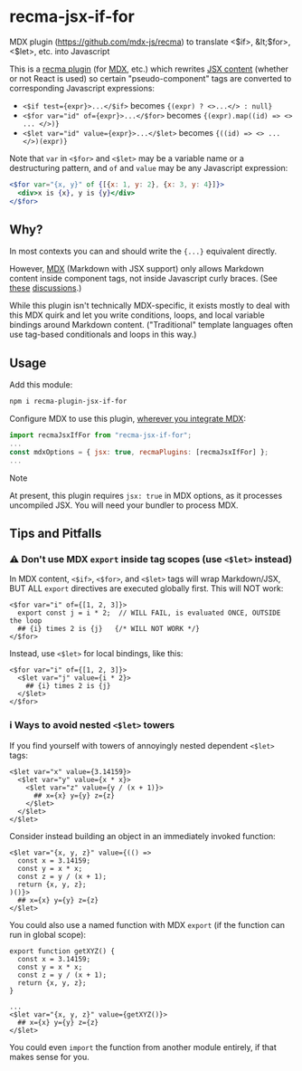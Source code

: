 # recma-jsx-if-for
MDX plugin (https://github.com/mdx-js/recma) to translate
&lt;$if>, &lt;$for>, &lt;$let>, etc. into Javascript

This is a [recma plugin](https://github.com/mdx-js/recma)
(for [MDX](https://mdxjs.com/), etc.) which rewrites
[JSX content](https://react.dev/learn/writing-markup-with-jsx)
(whether or not React is used) so certain "pseudo-component" tags are
converted to corresponding Javascript expressions:

- `<$if test={expr}>...</$if>` becomes `{(expr) ? <>...</> : null}`
- `<$for var="id" of={expr}>...</$for>` becomes `{(expr).map((id) => <> ... </>)}`
- `<$let var="id" value={expr}>...</$let>` becomes `{((id) => <> ... </>)(expr)}`

Note that `var` in `<$for>` and `<$let>` may be a variable name or a
destructuring pattern, and `of` and `value` may be any Javascript expression:
```jsx
<$for var="{x, y}" of {[{x: 1, y: 2}, {x: 3, y: 4}]}>
  <div>x is {x}, y is {y}</div>
</$for>
```

## Why?

In most contexts you can and should write the `{...}` equivalent directly.

However, [MDX](https://mdxjs.com/) (Markdown with JSX support)
only allows Markdown content inside component tags, not inside Javascript
curly braces. (See
[these](https://github.com/orgs/mdx-js/discussions/2581)
[discussions](https://github.com/orgs/mdx-js/discussions/2276).)

While this plugin isn't technically MDX-specific, it exists mostly to
deal with this MDX quirk and let you write conditions, loops, and local
variable bindings around Markdown content. ("Traditional" template
languages often use tag-based conditionals and loops in this way.)

## Usage

Add this module:
```sh
npm i recma-plugin-jsx-if-for
```

Configure MDX to use this plugin,
[wherever you integrate MDX](https://mdxjs.com/docs/getting-started/):
```js
import recmaJsxIfFor from "recma-jsx-if-for";
...
const mdxOptions = { jsx: true, recmaPlugins: [recmaJsxIfFor] };
...
```

> [!NOTE]
> At present, this plugin requires `jsx: true` in MDX options,
> as it processes uncompiled JSX. You will need your bundler to process MDX.

## Tips and Pitfalls

### ⚠️ Don't use MDX `export` inside tag scopes (use `<$let>` instead)

In MDX content, `<$if>`, `<$for>`, and `<$let>` tags will wrap Markdown/JSX,
BUT ALL `export` directives are executed globally first. This will NOT work:

```mdx
<$for var="i" of={[1, 2, 3]}>
  export const j = i * 2;  // WILL FAIL, is evaluated ONCE, OUTSIDE the loop
  ## {i} times 2 is {j}   {/* WILL NOT WORK */}
</$for>
```

Instead, use `<$let>` for local bindings, like this:
```mdx
<$for var="i" of={[1, 2, 3]}>
  <$let var="j" value={i * 2}>
    ## {i} times 2 is {j}
  </$let>
</$for>
```

### ℹ️ Ways to avoid nested `<$let>` towers

If you find yourself with towers of annoyingly nested dependent `<$let>` tags:
```mdx
<$let var="x" value={3.14159}>
  <$let var="y" value={x * x}>
    <$let var="z" value={y / (x + 1)}>
      ## x={x} y={y} z={z}
    </$let>
  </$let>
</$let>
```

Consider instead building an object in an immediately invoked function:
```mdx
<$let var="{x, y, z}" value={(() =>
  const x = 3.14159;
  const y = x * x;
  const z = y / (x + 1);
  return {x, y, z};
)()}>
  ## x={x} y={y} z={z}
</$let>
```

You could also use a named function with MDX `export` (if the function can run
in global scope):

```mdx
export function getXYZ() {
  const x = 3.14159;
  const y = x * x;
  const z = y / (x + 1);
  return {x, y, z};
}

...
<$let var="{x, y, z}" value={getXYZ()}>
  ## x={x} y={y} z={z}
</$let>
```

You could even `import` the function from another module entirely, if that
makes sense for you.
